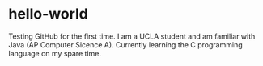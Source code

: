 # hello-world
Testing GitHub for the first time.
I am a UCLA student and am familiar with Java (AP Computer Sicence A). Currently learning the C programming language on my spare time.
